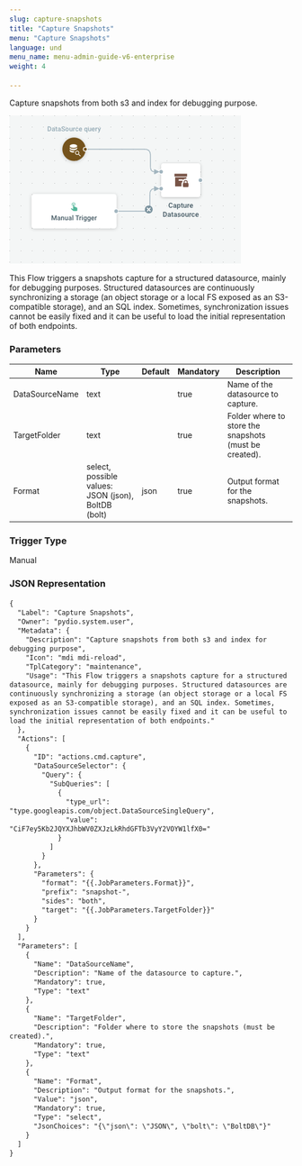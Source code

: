 ```yaml
---
slug: capture-snapshots
title: "Capture Snapshots"
menu: "Capture Snapshots"
language: und
menu_name: menu-admin-guide-v6-enterprise
weight: 4

---
```


Capture snapshots from both s3 and index for debugging purpose.

![](../../images/1_preset_flows/capture-capture-snapshots.png)

This Flow triggers a snapshots capture for a structured datasource, mainly for debugging purposes. Structured datasources are continuously synchronizing a storage (an object storage or a local FS exposed as an S3-compatible storage), and an SQL index. Sometimes, synchronization issues cannot be easily fixed and it can be useful to load the initial representation of both endpoints.

### Parameters

|Name|Type|Default|Mandatory|Description|
|----|----|-------|---------|-----------|
|DataSourceName|text||true|Name of the datasource to capture.|
|TargetFolder|text||true|Folder where to store the snapshots (must be created).|
|Format|select, possible values: JSON (json), BoltDB (bolt)|json|true|Output format for the snapshots.|



### Trigger Type
Manual

### JSON Representation

```
{
  "Label": "Capture Snapshots",
  "Owner": "pydio.system.user",
  "Metadata": {
    "Description": "Capture snapshots from both s3 and index for debugging purpose",
    "Icon": "mdi mdi-reload",
    "TplCategory": "maintenance",
    "Usage": "This Flow triggers a snapshots capture for a structured datasource, mainly for debugging purposes. Structured datasources are continuously synchronizing a storage (an object storage or a local FS exposed as an S3-compatible storage), and an SQL index. Sometimes, synchronization issues cannot be easily fixed and it can be useful to load the initial representation of both endpoints."
  },
  "Actions": [
    {
      "ID": "actions.cmd.capture",
      "DataSourceSelector": {
        "Query": {
          "SubQueries": [
            {
              "type_url": "type.googleapis.com/object.DataSourceSingleQuery",
              "value": "CiF7ey5Kb2JQYXJhbWV0ZXJzLkRhdGFTb3VyY2VOYW1lfX0="
            }
          ]
        }
      },
      "Parameters": {
        "format": "{{.JobParameters.Format}}",
        "prefix": "snapshot-",
        "sides": "both",
        "target": "{{.JobParameters.TargetFolder}}"
      }
    }
  ],
  "Parameters": [
    {
      "Name": "DataSourceName",
      "Description": "Name of the datasource to capture.",
      "Mandatory": true,
      "Type": "text"
    },
    {
      "Name": "TargetFolder",
      "Description": "Folder where to store the snapshots (must be created).",
      "Mandatory": true,
      "Type": "text"
    },
    {
      "Name": "Format",
      "Description": "Output format for the snapshots.",
      "Value": "json",
      "Mandatory": true,
      "Type": "select",
      "JsonChoices": "{\"json\": \"JSON\", \"bolt\": \"BoltDB\"}"
    }
  ]
}
```
